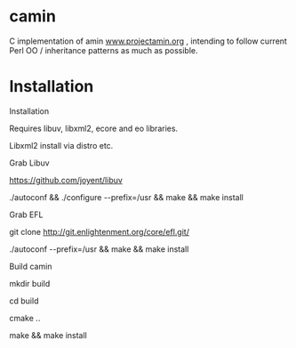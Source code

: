 camin
=====

C implementation of amin www.projectamin.org , intending to follow current Perl OO / inheritance patterns as much as possible.

Installation 
=====

Installation 

Requires libuv, libxml2, ecore and eo libraries.

Libxml2 install via distro etc.

Grab Libuv 

https://github.com/joyent/libuv

./autoconf && ./configure --prefix=/usr && make && make install

Grab EFL 

git clone http://git.enlightenment.org/core/efl.git/

./autoconf --prefix=/usr && make && make install 

Build camin 

mkdir build

cd build

cmake ..

make && make install 
